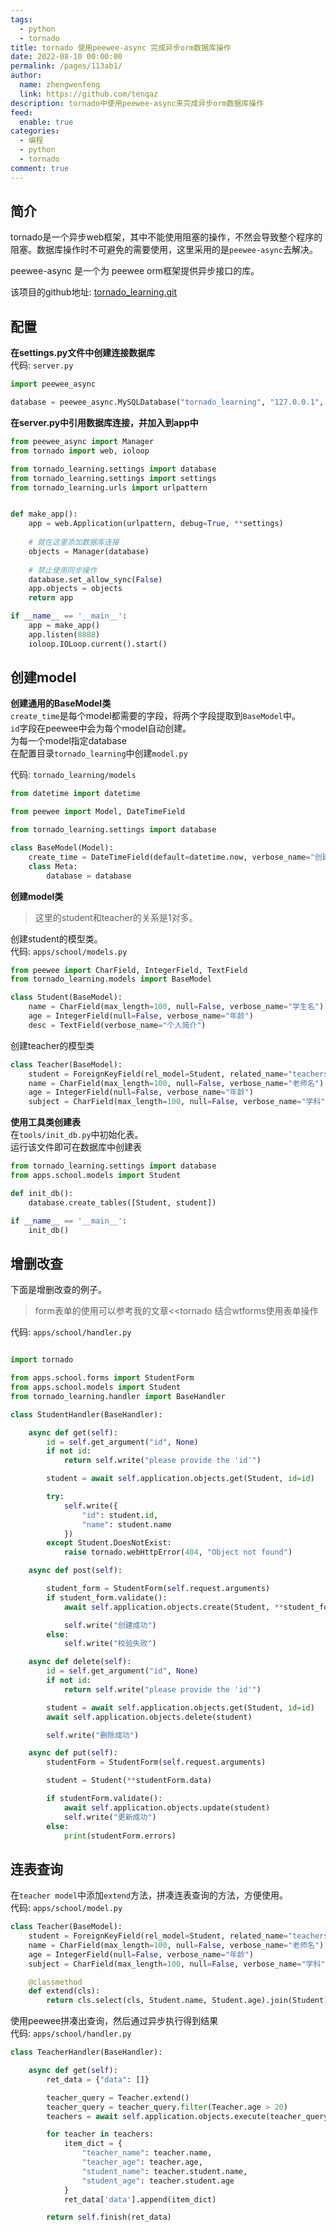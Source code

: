 ```yaml
---
tags: 
  - python
  - tornado
title: tornado 使用peewee-async 完成异步orm数据库操作
date: 2022-08-10 00:00:00
permalink: /pages/113ab1/
author: 
  name: zhengwenfeng
  link: https://github.com/tenqaz
description: tornado中使用peewee-async来完成异步orm数据库操作
feed: 
  enable: true
categories: 
  - 编程
  - python
  - tornado
comment: true
---
```


## 简介

tornado是一个异步web框架，其中不能使用阻塞的操作，不然会导致整个程序的阻塞。数据库操作时不可避免的需要使用，这里采用的是`peewee-async`去解决。

peewee-async 是一个为 peewee orm框架提供异步接口的库。

该项目的github地址: [tornado_learning.git](https://github.com/tenqaz/tornado_learning)

## 配置

**在settings.py文件中创建连接数据库**<br />
代码: `server.py`

```python
import peewee_async

database = peewee_async.MySQLDatabase("tornado_learning", "127.0.0.1", port=3306, user="root", password="root1234")
```

**在server.py中引用数据库连接，并加入到app中**

```python
from peewee_async import Manager
from tornado import web, ioloop

from tornado_learning.settings import database
from tornado_learning.settings import settings
from tornado_learning.urls import urlpattern


def make_app():    
    app = web.Application(urlpattern, debug=True, **settings)    
    
    # 就在这里添加数据库连接
    objects = Manager(database)    
    
    # 禁止使用同步操作
    database.set_allow_sync(False)    
    app.objects = objects    
    return app

if __name__ == '__main__':   
    app = make_app()   
    app.listen(8888)    
    ioloop.IOLoop.current().start()
```

## 创建model

**创建通用的BaseModel类**<br />
`create_time`是每个model都需要的字段，将两个字段提取到`BaseModel`中。<br />
`id`字段在peewee中会为每个model自动创建。<br />
为每一个model指定database<br />
在配置目录`tornado_learning`中创建`model.py`

代码: `tornado_learning/models`

```python
from datetime import datetime

from peewee import Model, DateTimeField

from tornado_learning.settings import database

class BaseModel(Model):   
    create_time = DateTimeField(default=datetime.now, verbose_name="创建时间")    
    class Meta:        
        database = database
```

**创建model类**

> 这里的student和teacher的关系是1对多。
>

创建student的模型类。<br />
代码: `apps/school/models.py`

```python
from peewee import CharField, IntegerField, TextField
from tornado_learning.models import BaseModel

class Student(BaseModel):    
    name = CharField(max_length=100, null=False, verbose_name="学生名")    
    age = IntegerField(null=False, verbose_name="年龄")    
    desc = TextField(verbose_name="个人简介")
```

创建teacher的模型类

```python
class Teacher(BaseModel):    
    student = ForeignKeyField(rel_model=Student, related_name="teachers")    
    name = CharField(max_length=100, null=False, verbose_name="老师名")   
    age = IntegerField(null=False, verbose_name="年龄")   
    subject = CharField(max_length=100, null=False, verbose_name="学科")
```

**使用工具类创建表**<br />
在`tools/init_db.py`中初始化表。<br />
运行该文件即可在数据库中创建表

```python
from tornado_learning.settings import database
from apps.school.models import Student

def init_db():    
    database.create_tables([Student, student])

if __name__ == '__main__':    
    init_db()
```

## 增删改查

下面是增删改查的例子。

> form表单的使用可以参考我的文章<<tornado 结合wtforms使用表单操作
>

代码: `apps/school/handler.py`

```python

import tornado

from apps.school.forms import StudentForm
from apps.school.models import Student
from tornado_learning.handler import BaseHandler

class StudentHandler(BaseHandler):

    async def get(self):
        id = self.get_argument("id", None)
        if not id:
            return self.write("please provide the 'id'")

        student = await self.application.objects.get(Student, id=id)

        try:
            self.write({
                "id": student.id,
                "name": student.name
            })
        except Student.DoesNotExist:
            raise tornado.webHttpError(404, "Object not found")

    async def post(self):

        student_form = StudentForm(self.request.arguments)
        if student_form.validate():
            await self.application.objects.create(Student, **student_form.data)

            self.write("创建成功")
        else:
            self.write("校验失败")

    async def delete(self):
        id = self.get_argument("id", None)
        if not id:
            return self.write("please provide the 'id'")

        student = await self.application.objects.get(Student, id=id)
        await self.application.objects.delete(student)

        self.write("删除成功")

    async def put(self):
        studentForm = StudentForm(self.request.arguments)

        student = Student(**studentForm.data)

        if studentForm.validate():
            await self.application.objects.update(student)
            self.write("更新成功")
        else:
            print(studentForm.errors)
```

## 连表查询

在`teacher model`中添加`extend`方法，拼凑连表查询的方法，方便使用。<br />
代码: `apps/school/model.py`

```python
class Teacher(BaseModel):
    student = ForeignKeyField(rel_model=Student, related_name="teachers")
    name = CharField(max_length=100, null=False, verbose_name="老师名")
    age = IntegerField(null=False, verbose_name="年龄")
    subject = CharField(max_length=100, null=False, verbose_name="学科")

    @classmethod
    def extend(cls):
        return cls.select(cls, Student.name, Student.age).join(Student)
```

使用peewee拼凑出查询，然后通过异步执行得到结果<br />
代码: `apps/school/handler.py`

```python
class TeacherHandler(BaseHandler):

    async def get(self):
        ret_data = {"data": []}

        teacher_query = Teacher.extend()
        teacher_query = teacher_query.filter(Teacher.age > 20)
        teachers = await self.application.objects.execute(teacher_query)

        for teacher in teachers:
            item_dict = {
                "teacher_name": teacher.name,
                "teacher_age": teacher.age,
                "student_name": teacher.student.name,
                "student_age": teacher.student.age
            }
            ret_data['data'].append(item_dict)

        return self.finish(ret_data)
```
